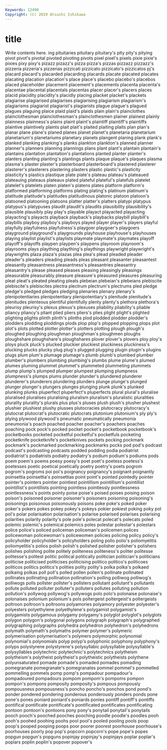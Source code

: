 ```yaml
---
Keywords: 12490
Copyright: (C) 2019 Atsushi Ishikawa
---
```


# title

Write contents here.
ing pituitaries pituitary pituitary's pity
pity's pitying pivot pivot's pivotal pivoted pivoting pivots pixel pixel's
pixels pixie pixie's pixies pixy pixy's pizazz pizazz's pizza pizza's
pizzas pizzazz pizzazz's pizzeria pizzeria's pizzerias pizzicati pizzicato pizzicato's pizzicatos
pj's placard placard's placarded placarding placards placate placated placates placating
placation placation's place place's placebo placebo's placebos placed placeholder placement
placement's placements placenta placenta's placentae placental placentals placentas placer placer's
placers places placid placidity placidity's placidly placing placket placket's plackets
plagiarise plagiarised plagiarises plagiarising plagiarism plagiarism's plagiarisms plagiarist plagiarist's plagiarists
plague plague's plagued plagues plaguing plaice plaid plaid's plaids plain
plain's plainclothes plainclothesman plainclothesman's plainclothesmen plainer plainest plainly plainness plainness's
plains plaint plaint's plaintiff plaintiff's plaintiffs plaintive plaintively plaints plait
plait's plaited plaiting plaits plan plan's planar plane plane's planed
planes planet planet's planetaria planetarium planetarium's planetariums planetary planets plangent
planing plank plank's planked planking planking's planks plankton plankton's planned
planner planner's planners planning plannings plans plant plant's plantain plantain's
plantains plantation plantation's plantations planted planter planter's planters planting planting's
plantings plants plaque plaque's plaques plasma plasma's plaster plaster's plasterboard
plasterboard's plastered plasterer plasterer's plasterers plastering plasters plastic plastic's plasticity
plasticity's plastics plastique plate plate's plateau plateau's plateaued plateauing plateaus
plateaux plated plateful plateful's platefuls platelet platelet's platelets platen platen's
platens plates platform platform's platformed platforming platforms plating plating's platinum
platinum's platitude platitude's platitudes platitudinous platonic platoon platoon's platooned platooning
platoons platter platter's platters platypi platypus platypus's platypuses plaudit plaudit's
plaudits plausibility plausibility's plausible plausibly play play's playable playact playacted
playacting playacting's playacts playback playback's playbacks playbill playbill's playbills playboy
playboy's playboys played player player's players playful playfully playfulness playfulness's
playgoer playgoer's playgoers playground playground's playgrounds playhouse playhouse's playhouses playing
playlist playlist's playlists playmate playmate's playmates playoff playoff's playoffs playpen
playpen's playpens playroom playroom's playrooms plays plaything plaything's playthings playwright
playwright's playwrights plaza plaza's plazas plea plea's plead pleaded pleader
pleader's pleaders pleading pleads pleas pleasant pleasanter pleasantest pleasantly pleasantness
pleasantness's pleasantries pleasantry pleasantry's please pleased pleases pleasing pleasingly pleasings
pleasurable pleasurably pleasure pleasure's pleasured pleasures pleasuring pleat pleat's pleated
pleating pleats plebeian plebeian's plebeians plebiscite plebiscite's plebiscites plectra plectrum
plectrum's plectrums pled pledge pledge's pledged pledges pledging plenaries plenary
plenary's plenipotentiaries plenipotentiary plenipotentiary's plenitude plenitude's plenitudes plenteous plentiful plentifully
plenty plenty's plethora plethora's pleurisy pleurisy's plexus plexus's plexuses pliability
pliability's pliable pliancy pliancy's pliant plied pliers pliers's plies plight
plight's plighted plighting plights plinth plinth's plinths plod plodded plodder
plodder's plodders plodding ploddings plods plop plop's plopped plopping plops
plot plot's plots plotted plotter plotter's plotters plotting plough plough's
ploughed ploughing ploughman ploughman's ploughmen ploughs ploughshare ploughshare's ploughshares plover
plover's plovers ploy ploy's ploys pluck pluck's plucked pluckier pluckiest
pluckiness pluckiness's plucking plucks plucky plug plug's plugged plugging plugin
plugin's plugins plugs plum plum's plumage plumage's plumb plumb's plumbed
plumber plumber's plumbers plumbing plumbing's plumbs plume plume's plumed plumes
pluming plummet plummet's plummeted plummeting plummets plump plump's plumped plumper
plumpest plumping plumpness plumpness's plumps plums plunder plunder's plundered plunderer
plunderer's plunderers plundering plunders plunge plunge's plunged plunger plunger's plungers
plunges plunging plunk plunk's plunked plunking plunks pluperfect pluperfect's pluperfects
plural plural's pluralise pluralised pluralises pluralising pluralism pluralism's pluralistic pluralities
plurality plurality's plurals plus plus's pluses plush plush's plusher plushest
plushier plushiest plushy plusses plutocracies plutocracy plutocracy's plutocrat plutocrat's plutocratic
plutocrats plutonium plutonium's ply ply's plying plywood plywood's pneumatic pneumatically
pneumonia pneumonia's poach poached poacher poacher's poachers poaches poaching pock
pock's pocked pocket pocket's pocketbook pocketbook's pocketbooks pocketed pocketful pocketful's
pocketfuls pocketing pocketknife pocketknife's pocketknives pockets pocking pockmark pockmark's pockmarked
pockmarking pockmarks pocks pod pod's podcast podcast's podcasting podcasts podded
podding podia podiatrist podiatrist's podiatrists podiatry podiatry's podium podium's podiums
pods poem poem's poems poesy poesy's poet poet's poetess poetess's
poetesses poetic poetical poetically poetry poetry's poets pogrom pogrom's pogroms
poi poi's poignancy poignancy's poignant poignantly poinsettia poinsettia's poinsettias point
point's pointed pointedly pointer pointer's pointers pointier pointiest pointillism pointillism's
pointillist pointillist's pointillists pointing pointless pointlessly pointlessness pointlessness's points pointy
poise poise's poised poises poising poison poison's poisoned poisoner poisoner's
poisoners poisoning poisoning's poisonings poisonous poisonously poisons poke poke's poked
poker poker's pokers pokes pokey pokey's pokeys pokier pokiest poking
poky pol pol's polar polarisation polarisation's polarise polarised polarises polarising
polarities polarity polarity's pole pole's polecat polecat's polecats poled polemic
polemic's polemical polemics poles polestar polestar's polestars police police's policed
policeman policeman's policemen polices policewoman policewoman's policewomen policies policing policy
policy's policyholder policyholder's policyholders poling polio polio's poliomyelitis poliomyelitis's polios
polish polish's polished polisher polisher's polishers polishes polishing polite politely
politeness politeness's politer politesse politesse's politest politic political politically politician
politician's politicians politicise politicised politicises politicising politico politico's politicoes politicos
politics politics's polities polity polity's polka polka's polkaed polkaing polkas
poll poll's polled pollen pollen's pollinate pollinated pollinates pollinating pollination
pollination's polling polliwog polliwog's polliwogs polls pollster pollster's pollsters pollutant
pollutant's pollutants pollute polluted polluter polluter's polluters pollutes polluting pollution
pollution's pollywog pollywog's pollywogs polo polo's polonaise polonaise's polonaises polonium
polonium's pols poltergeist poltergeist's poltergeists poltroon poltroon's poltroons polyamories polyamory
polyester polyester's polyesters polyethylene polyethylene's polygamist polygamist's polygamists polygamous polygamy
polygamy's polyglot polyglot's polyglots polygon polygon's polygonal polygons polygraph polygraph's
polygraphed polygraphing polygraphs polyhedra polyhedron polyhedron's polyhedrons polymath polymath's polymaths
polymer polymer's polymeric polymerisation polymerisation's polymers polymorphic polynomial polynomial's polynomials
polyp polyp's polyphonic polyphony polyphony's polyps polystyrene polystyrene's polysyllabic polysyllable
polysyllable's polysyllables polytechnic polytechnic's polytechnics polytheism polytheism's polytheist polytheist's polytheistic
polytheists polythene polyunsaturated pomade pomade's pomaded pomades pomading pomegranate pomegranate's
pomegranates pommel pommel's pommelled pommelling pommels pomp pomp's pompadour pompadour's
pompadoured pompadours pompom pompom's pompoms pompon pompon's pompons pomposity pomposity's
pompous pompously pompousness pompousness's poncho poncho's ponchos pond pond's ponder
pondered pondering ponderous ponderously ponders ponds pone pone's pones poniard
poniard's poniards ponies pontiff pontiff's pontiffs pontifical pontificate pontificate's pontificated
pontificates pontificating pontoon pontoon's pontoons pony pony's ponytail ponytail's ponytails
pooch pooch's pooched pooches pooching poodle poodle's poodles pooh pooh's
poohed poohing poohs pool pool's pooled pooling pools poop poop's
pooped pooping poops poor poorer poorest poorhouse poorhouse's poorhouses poorly
pop pop's popcorn popcorn's pope pope's popes popgun popgun's popguns
popinjay popinjay's popinjays poplar poplar's poplars poplin poplin's popover popover's
